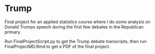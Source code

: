 # Trump
Final project for an applied statistics course where I do some analysis on Donald Trumps speech during the first few debates in the Republican primary.

Run FinalProjectScript.py to get the Trump debate transcripts, then run FinalProjectMD.Rmd to get a PDF of the final project.
